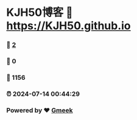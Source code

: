 # KJH50博客 :link: https://KJH50.github.io 
### :page_facing_up: [2](https://KJH50.github.io/tag.html) 
### :speech_balloon: 0 
### :hibiscus: 1156 
### :alarm_clock: 2024-07-14 00:44:29 
### Powered by :heart: [Gmeek](https://github.com/Meekdai/Gmeek)
